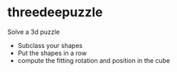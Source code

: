 threedeepuzzle
==============

Solve a 3d puzzle

* Subclass your shapes
* Put the shapes in a row
* compute the fitting rotation and position in the cube
